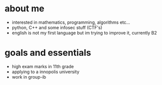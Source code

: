 # about me
- interested in mathematics, programming, algorithms etc...
- python, C++ and some infosec stuff (CTF's)
- english is not my first language but im trying to improve it, currently B2

# goals and essentials
- high exam marks in 11th grade
- applying to a innopolis university
- work in group-ib
